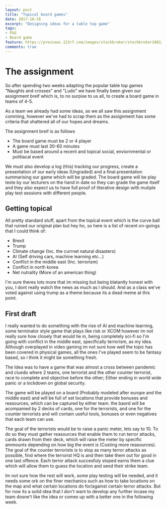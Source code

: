 ```yaml
---
layout: post
title: "Topical board games"
date: 2017-10-16
excerpt: "Designing ideas for a table top game"
tags:
- P&G
- Board game
feature: https://previews.123rf.com/images/stockbroker/stockbroker1002/stockbroker100201169/6452702-Family-Playing-Board-Game-At-Home-Stock-Photo.jpg
comments: true
---
```


# The assignment
So after spending two weeks adapting the popular table top games "Naughts and crosses" and "Ludo" we 
have finally been given our assignment breif which is, to no surpise to us all, to create a board game in teams of 4-5.

As a team we already had some ideas, as we all saw this assignment comming, however we've had to scrap them
as the assignment has some criteria that shattered all of our hopes and dreams.

The assignment breif is as follows
- The board game must be 2 or 4 player
- A game must last 30-60 minutes
- Must be based around a recent and topical social, enviornmental or politiacal event

We must also develop a log (this) tracking our progress, create a presentation of our early ideas (Ungraded)
and a final presentation summarising our game which will be graded. The board game will be play teste by our lecturers
on the hand in date so they can grade the game itself and they also expect us to have full proof of itterative
design with mutiple play test sessions with different people.

## Getting topical
All pretty standard stuff, apart from the topical event which is the curve ball that ruined our original plan but hey ho,
so here is a list of recent on-goings that I could think of:

- Brexit
- Trump
- Climate change (Inc. the currnet natural disasters)
- AI (Self driving cars, machine learning etc...)
- Conflict in the middle east (Inc. terrorism)
- Conflict in north korea
- Net nutrality (More of an american thing)

I'm sure theres lots more that im missing but being blatantly honest with you, I dont really watch the news as much
as I should. And as a class we've voted against using trump as a theme because its a dead meme at this point.

## First draft
I really wanted to do something with the rise of AI and machine learning, some terminator style game
that plays like risk or XCOM however im not really sure how closely that would tie in, being completely sci-fi
so I'm going with conflict in the middle east, specifically terrorism, as my idea.
Although overplayed in video gaming im not sure how well the topic has been covered in physical games,
all the ones I've played seem to be fantasy based, so i think it might be something fresh.

The Idea was to have a game that was almost a cross between pandemic and cluedo where 2 teams,
one terrorist and the other counter terrorist, race to complete and objective before the other;
Either ending in world wide panic or a lockdown on global security.

The game will be played on a board (Probably modeled after europe and the middle east) and will
be full of set locations that provide bonuses and reasources, which can be captured by either team. 
the baord will be acompanied by 2 decks of cards, one for the terrorists, and one for the counter 
terrorists and will contain useful tools, bonuses or even negatives that each team can use.

The goal of the terrorists would be to raise a panic meter, lets say to 10. To do so
they must gather reasources that enable them to run terror attacks, cards drawn from their deck,
which will raise the meter by specific ammounts depending on how big the event is (Costing more reasources).
The goal of the counter terrorists is to stop as many terror attacks as possible, find where the terrorist HQ is
and then take them out for good in one last offence. Each terror attack succesfuly stoped earns them a clue
which will allow them to guess the location and send their strike team.

Im not sure how the rest will work, some play testing will be needed, and it needs some ork on the finer mechanics
such as how to take locations on the map and what certain locations do for/against certain terror attacks. 
But for now its a solid idea that I don't want to develop any further incase my team dosne't like the idea or
comes up with a better one in the following week.





